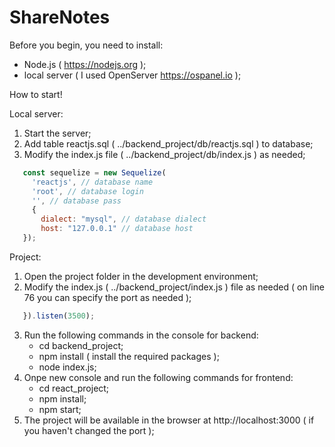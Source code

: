 # ShareNotes

Before you begin, you need to install:
   - Node.js ( https://nodejs.org );
   - local server ( I used OpenServer https://ospanel.io ); 

How to start!

Local server:
1. Start the server;
2. Add table reactjs.sql ( ../backend_project/db/reactjs.sql ) to database;
3. Modify the index.js file ( ../backend_project/db/index.js ) as needed;
```javascript
   const sequelize = new Sequelize(
     'reactjs', // database name
     'root', // database login
     '', // database pass
     {
       dialect: "mysql", // database dialect
       host: "127.0.0.1" // database host
   });
``` 
Project:
1. Open the project folder in the development environment;
2. Modify the index.js ( ../backend_project/index.js ) file as needed ( on line 76 you can specify the port as needed );
```javascript
   }).listen(3500);
```
3. Run the following commands in the console for backend:
   - cd backend_project;
   - npm install ( install the required packages );
   - node index.js;
4. Onpe new console and run the following commands for frontend:
   - cd react_project;
   - npm install;
   - npm start;
5. The project will be available in the browser at http://localhost:3000 ( if you haven't changed the port );
